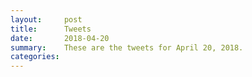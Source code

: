 ```yaml
---
layout:     post
title:      Tweets
date:       2018-04-20
summary:    These are the tweets for April 20, 2018.
categories:
---
```


